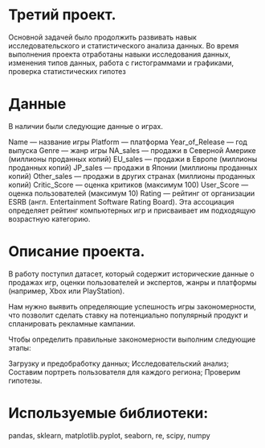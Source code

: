 # Третий проект. 

Основной задачей было продолжить развивать навык исследовательского и статистического анализа данных.
Во время выполнения проекта отработаны навыки исследования данных, изменения типов данных, работа с гистограммами и графиками, проверка статистических гипотез

# Данные
В наличии были следующие данные о играх.

Name — название игры
Platform — платформа
Year_of_Release — год выпуска
Genre — жанр игры
NA_sales — продажи в Северной Америке (миллионы проданных копий)
EU_sales — продажи в Европе (миллионы проданных копий)
JP_sales — продажи в Японии (миллионы проданных копий)
Other_sales — продажи в других странах (миллионы проданных копий)
Critic_Score — оценка критиков (максимум 100)
User_Score — оценка пользователей (максимум 10)
Rating — рейтинг от организации ESRB (англ. Entertainment Software Rating Board). Эта ассоциация определяет рейтинг компьютерных игр и присваивает им подходящую возрастную категорию.

# Описание проекта.
В работу поступил датасет, который содержит исторические данные о продажах игр, оценки пользователей и экспертов, жанры и платформы (например, Xbox или PlayStation).

Нам нужно выявить определяющие успешность игры закономерности, что позволит сделать ставку на потенциально популярный продукт и спланировать рекламные кампании.

Чтобы определить правильные закономерности выполним следующие этапы:

Загрузку и предобработку данных;
Исследовательский анализ;
Составим портреть пользователя для каждого региона;
Проверим гипотезы.


# Используемые библиотеки:
pandas, sklearn, matplotlib.pyplot, seaborn, re, scipy, numpy

